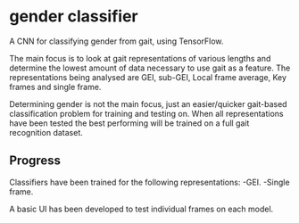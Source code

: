 # gender classifier

A CNN for classifying gender from gait, using TensorFlow.

The main focus is to look at gait representations of various lengths and determine the lowest amount of data necessary to use gait as a feature.
The representations being analysed are GEI, sub-GEI, Local frame average, Key frames and single frame.

Determining gender is not the main focus, just an easier/quicker gait-based classification problem for training and testing on.
When all representations have been tested the best performing will be trained on a full gait recognition dataset.

## Progress

Classifiers have been trained for the following representations:
-GEI.
-Single frame.

A basic UI has been developed to test individual frames on each model.

